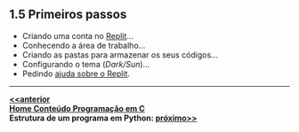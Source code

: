 ## 1.5 Primeiros passos
- Criando uma conta no [Replit](https://replit.com/)...
- Conhecendo a área de trabalho...
- Criando as pastas para armazenar os seus códigos...
- Configurando o tema (*Dark/Sun*)...
- Pedindo [ajuda sobre o Replit](https://docs.replit.com/).

___
**[<<anterior](progC_inicio.md)**  
**[Home Conteúdo Programação em C](https://github.com/claytonjasilva/claytonjasilva.github.io/blob/main/progC_aulas.md)**   
**Estrutura de um programa em Python: [próximo>>](progC_estrutura.md)**  
